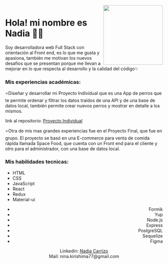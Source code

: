 <img src ="https://media1.giphy.com/media/lJNoBCvQYp7nq/giphy.gif?cid=ecf05e47s3vvke6cug703ovg2zj2aafpbqkprsfdaw4sqzxj&rid=giphy.gif&ct=g" width=190 align='right'/>

<h1>Hola! mi nombre es Nadia 💁‍♀️</h1> 
  <p margin='2px'>Soy desarrolladora web Full Stack con orientación al Front end, es lo que me gusta y apasiona, también me motivan los nuevos desafíos que se presentan porque me llevan a mejorar en lo que respecta al desarrollo y la calidad del código✨
  </p>


<h3>Mis experiencias académicas:</h3>
<p>
  ⭐Diseñar y desarrollar mi Proyecto Individual que es una App de perros que te permite ordenar y filtrar los datos traídos de una API y de una base de datos local,       también permite crear nuevos perros y mostrar en detalle a los mismos.
  
  link al repositorio: <a href="https://github.com/ninak8/PI-Dogs-main">Proyecto Individual</a>

  ⭐Otra de mis mas grandes experiencias fue en el Proyecto Final, que fue en grupo. El proyecto se basó en una E-commerce para venta de comida rápida llamada Space Food, que cuenta con un Front end para el cliente y otro para el administrador, con una base de datos local.
</p>

<h3>Mis habilidades tecnicas:</h3>
<div align="left">
  <ul>
    <li>HTML</li>
    <li>CSS</li>
    <li>JavaScript</li>
    <li>React</li>
    <li>Redux</li>
    <li>Material-ui</li>
   </ul>
</div>
 <div align="right">
   <ul>
    <li>Formik</li>
    <li>Yup</li>
    <li>Node.js</li>
    <li>Express</li>
    <li>PostgreSQL</li>
    <li>Sequelize</li>
    <li>Figma</li>
  </ul>
</div>

 
 <div align="center">
  Linkedin: <a href="https://www.linkedin.com/in/nadia-carrizo-75b131250/">Nadia Carrizo</a> <br>
  Mail: nina.kirishima77@gmail.com
</div>
 
